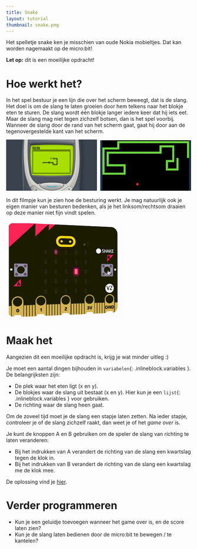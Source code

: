 ```yaml
---
title: Snake
layout: tutorial
thumbnail: snake.png
---
```


Het spelletje snake ken je misschien van oude Nokia mobieltjes. Dat kan worden nagemaakt op de micro:bit!

**Let op:** dit is een moeilijke opdracht!

# Hoe werkt het?

In het spel bestuur je een lijn die over het scherm beweegt, dat is de slang. Het doel is om de slang te laten groeien door hem telkens naar het blokje eten te sturen.
De slang wordt één blokje langer iedere keer dat hij iets eet. Maar de slang mag niet tegen zichzelf botsen, dan is het spel voorbij.
Wanneer de slang door de rand van het scherm gaat, gaat hij door aan de tegenovergestelde kant van het scherm.

<p>
    <img src="snake-nokia.jpg" alt="Snake op een mobieltje" style="width: 49%; padding-right: 1%" />
    <img src="snake.jpg" alt="Een snake spel op de computer" style="width: 49%;" />
</p>

In dit filmpje kun je zien hoe de besturing werkt. Je mag natuurlijk ook je eigen manier van besturen bedenken, als je het linksom/rechtsom draaien op deze manier niet fijn vindt spelen.

![Demonstratie van het snake spel op de micro:bit](snake-demo.gif)

# Maak het

Aangezien dit een moeilijke opdracht is, krijg je wat minder uitleg :)

Je moet een aantal dingen bijhouden in `variabelen`{: .inlineblock.variables }. De belangrijksten zijn:

* De plek waar het eten ligt (x en y).
* De blokjes waar de slang uit bestaat (x en y). Hier kun je een `lijst`{: .inlineblock.variables } voor gebruiken.
* De richting waar de slang heen gaat.

Om de zoveel tijd moet je de slang een stapje laten zetten.
Na ieder stapje, controleer je of de slang zichzelf raakt, dan weet je of het _game over_ is.

Je kunt de knoppen A en B gebruiken om de speler de slang van richting te laten veranderen:

* Bij het indrukken van A verandert de richting van de slang een kwartslag tegen de klok in.
* Bij het indrukken van B verandert de richting van de slang een kwartslag me de klok mee.

De oplossing vind je <a href="https://makecode.microbit.org/S07512-61839-99586-38678" target="_blank">hier</a>. 

# Verder programmeren

* Kun je een geluidje toevoegen wanneer het game over is, en de score laten zien?
* Kun je de slang laten bedienen door de micro:bit te bewegen / te kantelen?
